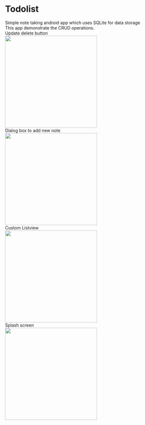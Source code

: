 # Todolist
Simple note taking android app which uses SQLite for data storage<br/>
This app demonstrate the CRUD operations.
<br/>
Update delete button
<br/>
<img src="https://user-images.githubusercontent.com/12962409/40681120-debab3a6-63a5-11e8-8184-66bd8991ea7a.jpeg" width="300px">
<br/>
Dialog box to add new note
<br/>
<img src="https://user-images.githubusercontent.com/12962409/40681121-df02290c-63a5-11e8-936b-d5d40195047c.jpeg" width="300px">
<br/>
Custom Listview
<br/>
<img src="https://user-images.githubusercontent.com/12962409/40681122-df426cba-63a5-11e8-941b-1b8cb2c7935c.jpeg" width="300px">
<br/>
Splash screen
<br/>
<img src="https://user-images.githubusercontent.com/12962409/40681123-df8155ce-63a5-11e8-99bb-0dc8b9da462e.jpeg" width="300px">
